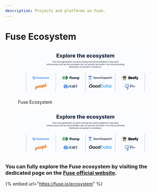 ```yaml
---
description: Projects and platforms on Fuse.
---
```


# Fuse Ecosystem

<figure><img src="../.gitbook/assets/image (27).png" alt=""/><figcaption><p>Fuse Ecosystem</p></figcaption></figure>

<figure><img src="../.gitbook/assets/image (1) (1).png" alt=""/><figcaption></figcaption></figure>

### You can fully explore the Fuse ecosystem by visiting the dedicated page on the [Fuse official website](https://fuse.io/ecosystem).

{% embed url="https://fuse.io/ecosystem" %}



